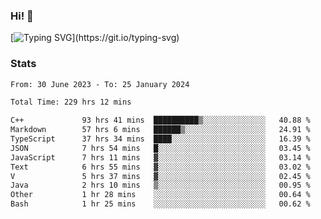 ### Hi!  👋

[![Typing SVG](https://readme-typing-svg.herokuapp.com?font=Fira+Code&pause=1000&width=435&lines=Hello!+I'm+Texiwustion.)](https://git.io/typing-svg)

### Stats

<!--START_SECTION:waka-->

```txt
From: 30 June 2023 - To: 25 January 2024

Total Time: 229 hrs 12 mins

C++             93 hrs 41 mins  ██████████▒░░░░░░░░░░░░░░   40.88 %
Markdown        57 hrs 6 mins   ██████▒░░░░░░░░░░░░░░░░░░   24.91 %
TypeScript      37 hrs 34 mins  ████░░░░░░░░░░░░░░░░░░░░░   16.39 %
JSON            7 hrs 54 mins   █░░░░░░░░░░░░░░░░░░░░░░░░   03.45 %
JavaScript      7 hrs 11 mins   ▓░░░░░░░░░░░░░░░░░░░░░░░░   03.14 %
Text            6 hrs 55 mins   ▓░░░░░░░░░░░░░░░░░░░░░░░░   03.02 %
V               5 hrs 37 mins   ▓░░░░░░░░░░░░░░░░░░░░░░░░   02.45 %
Java            2 hrs 10 mins   ▒░░░░░░░░░░░░░░░░░░░░░░░░   00.95 %
Other           1 hr 28 mins    ░░░░░░░░░░░░░░░░░░░░░░░░░   00.64 %
Bash            1 hr 25 mins    ░░░░░░░░░░░░░░░░░░░░░░░░░   00.62 %
```

<!--END_SECTION:waka-->
